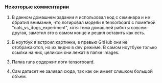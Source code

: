 ### Некоторые комментарии  
1) В данном домашнем задании я использовал код с семинара и не обратил внимание, что логировал модели в tensorboard с пометкой "cats_vs_dogs_experiment", хотя тема домашней работы совсем другая, заметил это в самом конце и решил оставить как есть.  
  
2) В ноутбук я встроил картинки, в превью GitHub они не отображаются, но их видно в dev режиме. В самом ноутбуке только ссылки на них, целиком они лежат в папке images.  
  
3) Папка runs содержит логи tensorboard.

4) Сам датасет не заливал сюда, так как он имеет слишком большой объем.
